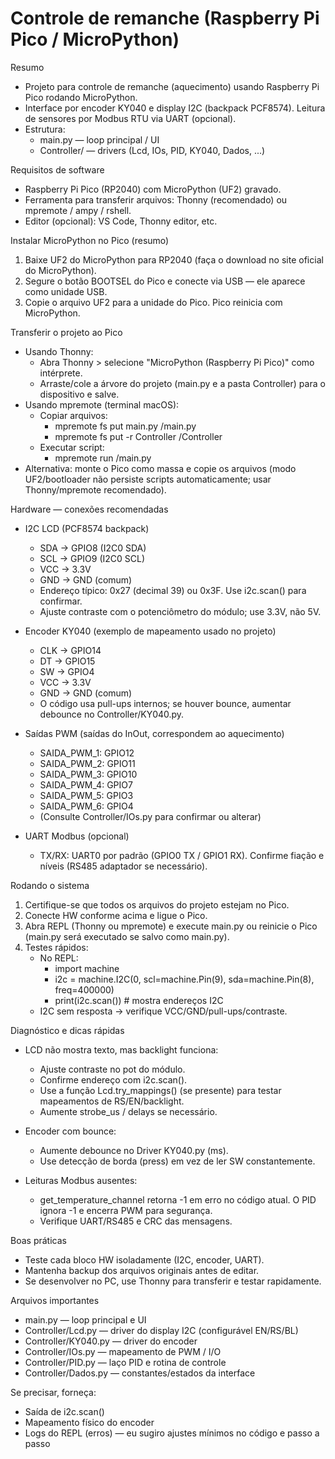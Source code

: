 # Controle de remanche (Raspberry Pi Pico / MicroPython)

Resumo
- Projeto para controle de remanche (aquecimento) usando Raspberry Pi Pico rodando MicroPython.
- Interface por encoder KY040 e display I2C (backpack PCF8574). Leitura de sensores por Modbus RTU via UART (opcional).
- Estrutura:
  - main.py — loop principal / UI
  - Controller/ — drivers (Lcd, IOs, PID, KY040, Dados, ...)

Requisitos de software
- Raspberry Pi Pico (RP2040) com MicroPython (UF2) gravado.
- Ferramenta para transferir arquivos: Thonny (recomendado) ou mpremote / ampy / rshell.
- Editor (opcional): VS Code, Thonny editor, etc.

Instalar MicroPython no Pico (resumo)
1. Baixe UF2 do MicroPython para RP2040 (faça o download no site oficial do MicroPython).
2. Segure o botão BOOTSEL do Pico e conecte via USB — ele aparece como unidade USB.
3. Copie o arquivo UF2 para a unidade do Pico. Pico reinicia com MicroPython.

Transferir o projeto ao Pico
- Usando Thonny:
  - Abra Thonny > selecione "MicroPython (Raspberry Pi Pico)" como intérprete.
  - Arraste/cole a árvore do projeto (main.py e a pasta Controller) para o dispositivo e salve.
- Usando mpremote (terminal macOS):
  - Copiar arquivos:
    - mpremote fs put main.py /main.py
    - mpremote fs put -r Controller /Controller
  - Executar script:
    - mpremote run /main.py
- Alternativa: monte o Pico como massa e copie os arquivos (modo UF2/bootloader não persiste scripts automaticamente; usar Thonny/mpremote recomendado).

Hardware — conexões recomendadas
- I2C LCD (PCF8574 backpack)
  - SDA -> GPIO8 (I2C0 SDA)
  - SCL -> GPIO9 (I2C0 SCL)
  - VCC -> 3.3V
  - GND -> GND (comum)
  - Endereço típico: 0x27 (decimal 39) ou 0x3F. Use i2c.scan() para confirmar.
  - Ajuste contraste com o potenciômetro do módulo; use 3.3V, não 5V.

- Encoder KY040 (exemplo de mapeamento usado no projeto)
  - CLK -> GPIO14
  - DT  -> GPIO15
  - SW  -> GPIO4
  - VCC -> 3.3V
  - GND -> GND (comum)
  - O código usa pull-ups internos; se houver bounce, aumentar debounce no Controller/KY040.py.

- Saídas PWM (saídas do InOut, correspondem ao aquecimento)
  - SAIDA_PWM_1: GPIO12
  - SAIDA_PWM_2: GPIO11
  - SAIDA_PWM_3: GPIO10
  - SAIDA_PWM_4: GPIO7
  - SAIDA_PWM_5: GPIO3
  - SAIDA_PWM_6: GPIO4
  - (Consulte Controller/IOs.py para confirmar ou alterar)

- UART Modbus (opcional)
  - TX/RX: UART0 por padrão (GPIO0 TX / GPIO1 RX). Confirme fiação e níveis (RS485 adaptador se necessário).

Rodando o sistema
1. Certifique-se que todos os arquivos do projeto estejam no Pico.
2. Conecte HW conforme acima e ligue o Pico.
3. Abra REPL (Thonny ou mpremote) e execute main.py ou reinicie o Pico (main.py será executado se salvo como main.py).
4. Testes rápidos:
   - No REPL:
     - import machine
     - i2c = machine.I2C(0, scl=machine.Pin(9), sda=machine.Pin(8), freq=400000)
     - print(i2c.scan())  # mostra endereços I2C
   - I2C sem resposta -> verifique VCC/GND/pull-ups/contraste.

Diagnóstico e dicas rápidas
- LCD não mostra texto, mas backlight funciona:
  - Ajuste contraste no pot do módulo.
  - Confirme endereço com i2c.scan().
  - Use a função Lcd.try_mappings() (se presente) para testar mapeamentos de RS/EN/backlight.
  - Aumente strobe_us / delays se necessário.

- Encoder com bounce:
  - Aumente debounce no Driver KY040.py (ms).
  - Use detecção de borda (press) em vez de ler SW constantemente.

- Leituras Modbus ausentes:
  - get_temperature_channel retorna -1 em erro no código atual. O PID ignora -1 e encerra PWM para segurança.
  - Verifique UART/RS485 e CRC das mensagens.

Boas práticas
- Teste cada bloco HW isoladamente (I2C, encoder, UART).
- Mantenha backup dos arquivos originais antes de editar.
- Se desenvolver no PC, use Thonny para transferir e testar rapidamente.

Arquivos importantes
- main.py — loop principal e UI
- Controller/Lcd.py — driver do display I2C (configurável EN/RS/BL)
- Controller/KY040.py — driver do encoder
- Controller/IOs.py — mapeamento de PWM / I/O
- Controller/PID.py — laço PID e rotina de controle
- Controller/Dados.py — constantes/estados da interface

Se precisar, forneça:
- Saída de i2c.scan()
- Mapeamento físico do encoder
- Logs do REPL (erros) — eu sugiro ajustes mínimos no código e passo a passo